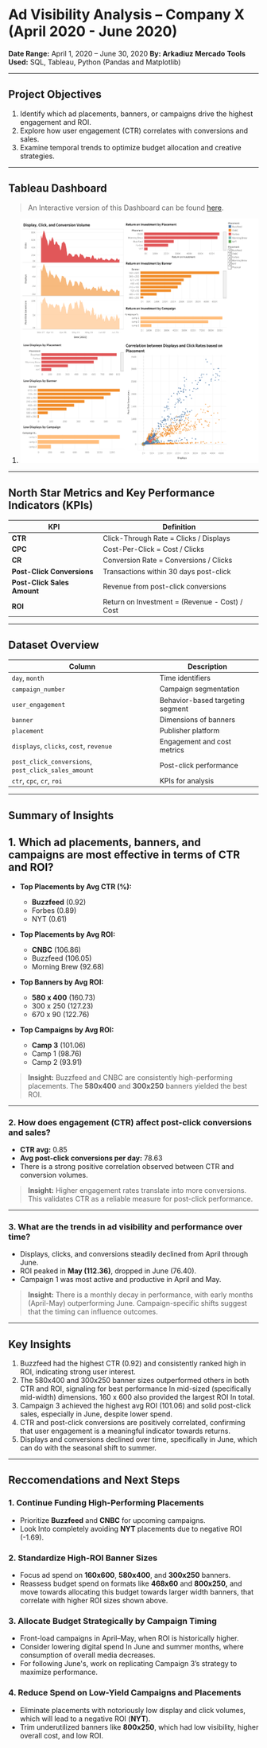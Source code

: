 # Ad Visibility Analysis – Company X (April 2020 - June 2020)

**Date Range:** April 1, 2020 – June 30, 2020
**By: Arkadiuz Mercado**
**Tools Used:** SQL, Tableau, Python (Pandas and Matplotlib)

---

## Project Objectives

1. Identify which ad placements, banners, or campaigns drive the highest engagement and ROI.
2. Explore how user engagement (CTR) correlates with conversions and sales.
3. Examine temporal trends to optimize budget allocation and creative strategies.

---

## Tableau Dashboard

> An Interactive version of this Dashboard can be found [here](https://public.tableau.com/views/Ad-Viewability-Analysis/Dashboard3?:language=en-US&:sid=&:redirect=auth&:display_count=n&:origin=viz_share_link).

1. ![Dashboard](https://github.com/ArionM27/Ad-Viewability-Analysis/blob/main/images/Dashboard%203.png "Ad Analysis Dashboard")

---

## North Star Metrics and Key Performance Indicators (KPIs)

| KPI                               | Definition                                     |
| --------------------------------- | ---------------------------------------------- |
| **CTR**                     | Click-Through Rate = Clicks / Displays         |
| **CPC**                     | Cost-Per-Click = Cost / Clicks                 |
| **CR**                      | Conversion Rate = Conversions / Clicks         |
| **Post-Click Conversions**  | Transactions within 30 days post-click         |
| **Post-Click Sales Amount** | Revenue from post-click conversions            |
| **ROI**                     | Return on Investment = (Revenue - Cost) / Cost |

---

## Dataset Overview

| Column                                                  | Description                      |
| ------------------------------------------------------- | -------------------------------- |
| `day`, `month`                                      | Time identifiers                 |
| `campaign_number`                                     | Campaign segmentation            |
| `user_engagement`                                     | Behavior-based targeting segment |
| `banner`                                              | Dimensions of banners            |
| `placement`                                           | Publisher platform               |
| `displays`, `clicks`, `cost`, `revenue`         | Engagement and cost metrics      |
| `post_click_conversions`, `post_click_sales_amount` | Post-click performance           |
| `ctr`, `cpc`, `cr`, `roi`                       | KPIs for analysis                |

---

## Summary of Insights

## 1. Which ad placements, banners, and campaigns are most effective in terms of **CTR** and **ROI**?

- **Top Placements by Avg CTR (%):**

  - **Buzzfeed** (0.92)
  - Forbes (0.89)
  - NYT (0.61)
- **Top Placements by Avg ROI:**

  - **CNBC** (106.86)
  - Buzzfeed (106.05)
  - Morning Brew (92.68)
- **Top Banners by Avg ROI:**

  - **580 x 400** (160.73)
  - 300 x 250 (127.23)
  - 670 x 90 (122.76)
- **Top Campaigns by Avg ROI:**

  - **Camp 3** (101.06)
  - Camp 1 (98.76)
  - Camp 2 (93.91)

> **Insight:** Buzzfeed and CNBC are consistently high-performing placements. The **580x400** and **300x250** banners yielded the best ROI.

---

### 2. How does engagement (CTR) affect post-click conversions and sales?

- **CTR avg:** 0.85
- **Avg post-click conversions per day:** 78.63
- There is a strong positive correlation observed between CTR and conversion volumes.

> **Insight:** Higher engagement rates translate into more conversions. This validates CTR as a reliable measure for post-click performance.

---

### 3. What are the trends in ad visibility and performance over time?

- Displays, clicks, and conversions steadily declined from April through June.
- ROI peaked in **May (112.36)**, dropped in June (76.40).
- Campaign 1 was most active and productive in April and May.

> **Insight:** There is a monthly decay in performance, with early months (April-May) outperforming June. Campaign-specific shifts suggest that the timing can influence outcomes.

---

## Key Insights

1. Buzzfeed had the highest CTR (0.92) and consistently ranked high in ROI, indicating strong user interest.
2. The 580x400 and 300x250 banner sizes outperformed others in both CTR and ROI, signaling for best performance In mid-sized (specifically mid-width) dimensions. 160 x 600 also provided the largest ROI In total.
3. Campaign 3 achieved the highest avg ROI (101.06) and solid post-click sales, especially in June, despite lower spend.
4. CTR and post-click conversions are positively correlated, confirming that user engagement is a meaningful indicator towards returns.
5. Displays and conversions declined over time, specifically in June, which can do with the seasonal shift to summer.

---

## Reccomendations and Next Steps

### 1. Continue Funding High-Performing Placements

- Prioritize **Buzzfeed** and **CNBC** for upcoming campaigns.
- Look Into completely avoiding **NYT** placements due to negative ROI (-1.69).

### 2. **Standardize High-ROI Banner Sizes**

- Focus ad spend on **160x600**, **580x400**, and **300x250** banners.
- Reassess budget spend on formats like **468x60** and **800x250,** and move towards allocating this budget towards larger width banners, that correlate with higher ROI sizes shown above.

### 3. **Allocate Budget Strategically by Campaign Timing**

- Front-load campaigns in April–May, when ROI is historically higher.
- Consider lowering digital spend In June and summer months, where consumption of overall media decreases.
- For following June's, work on replicating Campaign 3’s strategy to maximize performance.

### 4. **Reduce Spend on Low-Yield Campaigns and Placements**

- Eliminate placements with notoriously low display and click volumes, which will lead to a negative ROI (**NYT**).
- Trim underutilized banners like **800x250**, which had low visibility, higher overall cost, and low ROI.
